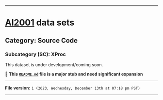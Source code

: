 
***

# [AI2001](https://github.com/seanpm2001/AI2001/) data sets

## Category: Source Code

### Subcategory (SC): XProc

This dataset is under development/coming soon.

**🌱️ This [`README.md`](/README.md) file is a major stub and need significant expansion**

***

**File version:** `1 (2023, Wednesday, December 13th at 07:18 pm PST)`

***
